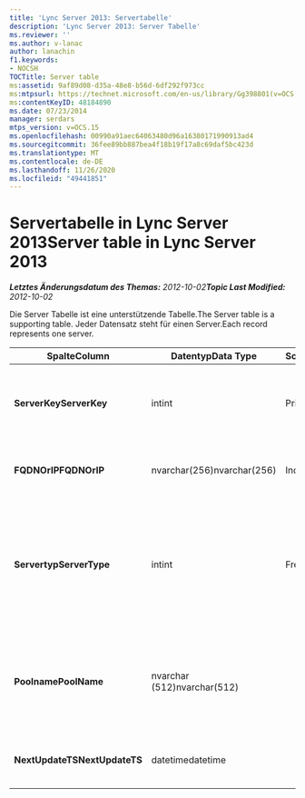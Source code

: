 ```yaml
---
title: 'Lync Server 2013: Servertabelle'
description: 'Lync Server 2013: Server Tabelle'
ms.reviewer: ''
ms.author: v-lanac
author: lanachin
f1.keywords:
- NOCSH
TOCTitle: Server table
ms:assetid: 9af89d08-d35a-48e8-b56d-6df292f973cc
ms:mtpsurl: https://technet.microsoft.com/en-us/library/Gg398801(v=OCS.15)
ms:contentKeyID: 48184890
ms.date: 07/23/2014
manager: serdars
mtps_version: v=OCS.15
ms.openlocfilehash: 00990a91aec64063480d96a16380171990913ad4
ms.sourcegitcommit: 36fee89bb887bea4f18b19f17a8c69daf5bc423d
ms.translationtype: MT
ms.contentlocale: de-DE
ms.lasthandoff: 11/26/2020
ms.locfileid: "49441851"
---
```

# <a name="server-table-in-lync-server-2013"></a><span data-ttu-id="171dc-103">Servertabelle in Lync Server 2013</span><span class="sxs-lookup"><span data-stu-id="171dc-103">Server table in Lync Server 2013</span></span>

<div data-xmlns="http://www.w3.org/1999/xhtml">

<div class="topic" data-xmlns="http://www.w3.org/1999/xhtml" data-msxsl="urn:schemas-microsoft-com:xslt" data-cs="https://msdn.microsoft.com/">

<div data-asp="https://msdn2.microsoft.com/asp">



</div>

<div id="mainSection">

<div id="mainBody"><span data-ttu-id="171dc-104">

<span> </span></span><span class="sxs-lookup"><span data-stu-id="171dc-104">

<span> </span></span></span>

<span data-ttu-id="171dc-105">_**Letztes Änderungsdatum des Themas:** 2012-10-02_</span><span class="sxs-lookup"><span data-stu-id="171dc-105">_**Topic Last Modified:** 2012-10-02_</span></span>

<span data-ttu-id="171dc-106">Die Server Tabelle ist eine unterstützende Tabelle.</span><span class="sxs-lookup"><span data-stu-id="171dc-106">The Server table is a supporting table.</span></span> <span data-ttu-id="171dc-107">Jeder Datensatz steht für einen Server.</span><span class="sxs-lookup"><span data-stu-id="171dc-107">Each record represents one server.</span></span>


<table>
<colgroup>
<col style="width: 25%" />
<col style="width: 25%" />
<col style="width: 25%" />
<col style="width: 25%" />
</colgroup>
<thead>
<tr class="header">
<th><span data-ttu-id="171dc-108"><strong>Spalte</strong></span><span class="sxs-lookup"><span data-stu-id="171dc-108"><strong>Column</strong></span></span></th>
<th><span data-ttu-id="171dc-109"><strong>Datentyp</strong></span><span class="sxs-lookup"><span data-stu-id="171dc-109"><strong>Data Type</strong></span></span></th>
<th><span data-ttu-id="171dc-110"><strong>Schlüssel/Index</strong></span><span class="sxs-lookup"><span data-stu-id="171dc-110"><strong>Key/Index</strong></span></span></th>
<th><span data-ttu-id="171dc-111"><strong>Details</strong></span><span class="sxs-lookup"><span data-stu-id="171dc-111"><strong>Details</strong></span></span></th>
</tr>
</thead>
<tbody>
<tr class="odd">
<td><p><span data-ttu-id="171dc-112"><strong>ServerKey</strong></span><span class="sxs-lookup"><span data-stu-id="171dc-112"><strong>ServerKey</strong></span></span></p></td>
<td><p><span data-ttu-id="171dc-113">int</span><span class="sxs-lookup"><span data-stu-id="171dc-113">int</span></span></p></td>
<td><p><span data-ttu-id="171dc-114">Primary</span><span class="sxs-lookup"><span data-stu-id="171dc-114">Primary</span></span></p></td>
<td><p><span data-ttu-id="171dc-115">Eindeutige Nummer, die den Server identifiziert.</span><span class="sxs-lookup"><span data-stu-id="171dc-115">Unique number identifying the server.</span></span></p></td>
</tr>
<tr class="even">
<td><p><span data-ttu-id="171dc-116"><strong>FQDNOrIP</strong></span><span class="sxs-lookup"><span data-stu-id="171dc-116"><strong>FQDNOrIP</strong></span></span></p></td>
<td><p><span data-ttu-id="171dc-117">nvarchar(256)</span><span class="sxs-lookup"><span data-stu-id="171dc-117">nvarchar(256)</span></span></p></td>
<td><p><span data-ttu-id="171dc-118">Index</span><span class="sxs-lookup"><span data-stu-id="171dc-118">index</span></span></p></td>
<td><p><span data-ttu-id="171dc-119">Mac-Adresszeichenfolge.</span><span class="sxs-lookup"><span data-stu-id="171dc-119">MAC address string.</span></span></p></td>
</tr>
<tr class="odd">
<td><p><span data-ttu-id="171dc-120"><strong>Servertyp</strong></span><span class="sxs-lookup"><span data-stu-id="171dc-120"><strong>ServerType</strong></span></span></p></td>
<td><p><span data-ttu-id="171dc-121">int</span><span class="sxs-lookup"><span data-stu-id="171dc-121">int</span></span></p></td>
<td><p><span data-ttu-id="171dc-122">Fremd</span><span class="sxs-lookup"><span data-stu-id="171dc-122">Foreign</span></span></p></td>
<td><p><span data-ttu-id="171dc-123">1: Vermittlungs Server</span><span class="sxs-lookup"><span data-stu-id="171dc-123">1: Mediation Server</span></span></p>
<p><span data-ttu-id="171dc-124">2: a/v Conferencing Server16394: a/v Edge service32769: Gateway</span><span class="sxs-lookup"><span data-stu-id="171dc-124">2: A/V Conferencing Server16394: A/V Edge service32769: Gateway</span></span></p></td>
</tr>
<tr class="even">
<td><p><span data-ttu-id="171dc-125"><strong>Poolname</strong></span><span class="sxs-lookup"><span data-stu-id="171dc-125"><strong>PoolName</strong></span></span></p></td>
<td><p><span data-ttu-id="171dc-126">nvarchar (512)</span><span class="sxs-lookup"><span data-stu-id="171dc-126">nvarchar(512)</span></span></p></td>
<td></td>
<td><p><span data-ttu-id="171dc-127">Pool, zu dem der Server gehört.</span><span class="sxs-lookup"><span data-stu-id="171dc-127">Pool the server belongs to.</span></span> <span data-ttu-id="171dc-128">Gilt nur für den A/V-Konferenz Server.</span><span class="sxs-lookup"><span data-stu-id="171dc-128">Only applicable for the A/V Conferencing Server.</span></span></p></td>
</tr>
<tr class="odd">
<td><p><span data-ttu-id="171dc-129"><strong>NextUpdateTS</strong></span><span class="sxs-lookup"><span data-stu-id="171dc-129"><strong>NextUpdateTS</strong></span></span></p></td>
<td><p><span data-ttu-id="171dc-130">datetime</span><span class="sxs-lookup"><span data-stu-id="171dc-130">datetime</span></span></p></td>
<td></td>
<td><p><span data-ttu-id="171dc-131">Nur für interne Verwendung.</span><span class="sxs-lookup"><span data-stu-id="171dc-131">For internal use only.</span></span></p></td>
</tr>
</tbody>
</table><span data-ttu-id="171dc-132">


</div>

<span> </span>

</div>

</div>

</span><span class="sxs-lookup"><span data-stu-id="171dc-132">


</div>

<span> </span>

</div>

</div>

</span></span></div>

